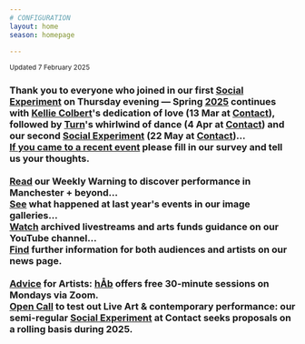 ```yaml
---
# CONFIGURATION
layout: home
season: homepage

---
```

<small>Updated 7 February 2025</small>        
### Thank you to everyone who joined in our first [Social Experiment](/socialexperiment) on Thursday evening — Spring [2025](/current/2025) continues with [Kellie Colbert](/current/2025/colbert)'s dedication of love (13 Mar at <a href="https://contactmcr.com" target="_blank">Contact</a>), followed by [Turn](/current/2025-turn)'s whirlwind of dance (4 Apr at <a href="https://contactmcr.com" target="_blank">Contact</a>) and our second [Social Experiment](/socialexperiment) (22 May at <a href="https://contactmcr.com" target="_blank">Contact</a>)…<br><a href="https://www.illuminate-data.org.uk/survey/qvprln" target="_blank">If you came to a recent event</a> please fill in our survey and tell us your thoughts.<br><br><a href="https://wordofwarning.posthaven.com" target="_blank">Read</a> our Weekly Warning to discover performance in Manchester + beyond…<br>[See](/galleries) what happened at last year's events in our image galleries…<br><a href="https://youtube.com/@warnmcr" target="_blank">Watch</a> archived livestreams and arts funds guidance on our YouTube channel…<br>[Find](/news) further information for both audiences and artists on our news page.<br><br>[Advice](/hab/advice) for Artists: [hÅb](/hab) offers free 30-minute sessions on Mondays via Zoom.<br><a href="https://socialexperiment.posthaven.com" target="_blank">Open Call</a> to test out Live Art & contemporary performance: our semi-regular [Social Experiment](/socialexperiment) at Contact seeks proposals on a rolling basis during 2025.
